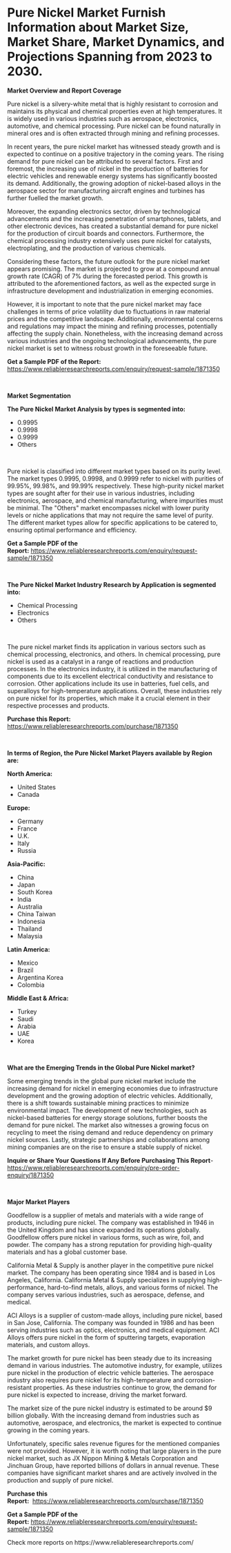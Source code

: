 <p><h1>Pure Nickel Market Furnish Information about Market Size, Market Share, Market Dynamics, and Projections Spanning from 2023 to 2030.</h1></p><p><strong>Market Overview and Report Coverage</strong></p>
<p><p>Pure nickel is a silvery-white metal that is highly resistant to corrosion and maintains its physical and chemical properties even at high temperatures. It is widely used in various industries such as aerospace, electronics, automotive, and chemical processing. Pure nickel can be found naturally in mineral ores and is often extracted through mining and refining processes.</p><p>In recent years, the pure nickel market has witnessed steady growth and is expected to continue on a positive trajectory in the coming years. The rising demand for pure nickel can be attributed to several factors. First and foremost, the increasing use of nickel in the production of batteries for electric vehicles and renewable energy systems has significantly boosted its demand. Additionally, the growing adoption of nickel-based alloys in the aerospace sector for manufacturing aircraft engines and turbines has further fuelled the market growth.</p><p>Moreover, the expanding electronics sector, driven by technological advancements and the increasing penetration of smartphones, tablets, and other electronic devices, has created a substantial demand for pure nickel for the production of circuit boards and connectors. Furthermore, the chemical processing industry extensively uses pure nickel for catalysts, electroplating, and the production of various chemicals.</p><p>Considering these factors, the future outlook for the pure nickel market appears promising. The market is projected to grow at a compound annual growth rate (CAGR) of 7% during the forecasted period. This growth is attributed to the aforementioned factors, as well as the expected surge in infrastructure development and industrialization in emerging economies.</p><p>However, it is important to note that the pure nickel market may face challenges in terms of price volatility due to fluctuations in raw material prices and the competitive landscape. Additionally, environmental concerns and regulations may impact the mining and refining processes, potentially affecting the supply chain. Nonetheless, with the increasing demand across various industries and the ongoing technological advancements, the pure nickel market is set to witness robust growth in the foreseeable future.</p></p>
<p><strong>Get a Sample PDF of the Report:</strong> <a href="https://www.reliableresearchreports.com/enquiry/request-sample/1871350">https://www.reliableresearchreports.com/enquiry/request-sample/1871350</a></p>
<p>&nbsp;</p>
<p><strong>Market Segmentation</strong></p>
<p><strong>The Pure Nickel Market Analysis by types is segmented into:</strong></p>
<p><ul><li>0.9995</li><li>0.9998</li><li>0.9999</li><li>Others</li></ul></p>
<p>&nbsp;</p>
<p><p>Pure nickel is classified into different market types based on its purity level. The market types 0.9995, 0.9998, and 0.9999 refer to nickel with purities of 99.95%, 99.98%, and 99.99% respectively. These high-purity nickel market types are sought after for their use in various industries, including electronics, aerospace, and chemical manufacturing, where impurities must be minimal. The "Others" market encompasses nickel with lower purity levels or niche applications that may not require the same level of purity. The different market types allow for specific applications to be catered to, ensuring optimal performance and efficiency.</p></p>
<p><strong>Get a Sample PDF of the Report:</strong>&nbsp;<a href="https://www.reliableresearchreports.com/enquiry/request-sample/1871350">https://www.reliableresearchreports.com/enquiry/request-sample/1871350</a></p>
<p>&nbsp;</p>
<p><strong>The Pure Nickel Market Industry Research by Application is segmented into:</strong></p>
<p><ul><li>Chemical Processing</li><li>Electronics</li><li>Others</li></ul></p>
<p>&nbsp;</p>
<p><p>The pure nickel market finds its application in various sectors such as chemical processing, electronics, and others. In chemical processing, pure nickel is used as a catalyst in a range of reactions and production processes. In the electronics industry, it is utilized in the manufacturing of components due to its excellent electrical conductivity and resistance to corrosion. Other applications include its use in batteries, fuel cells, and superalloys for high-temperature applications. Overall, these industries rely on pure nickel for its properties, which make it a crucial element in their respective processes and products.</p></p>
<p><strong>Purchase this Report:</strong>&nbsp; <a href="https://www.reliableresearchreports.com/purchase/1871350">https://www.reliableresearchreports.com/purchase/1871350</a></p>
<p>&nbsp;</p>
<p><strong>In terms of Region, the Pure Nickel Market Players available by Region are:</strong></p>
<p>
    <p> <strong> North America: </strong>
        <ul>
            <li>United States</li>
            <li>Canada</li>
        </ul>
        </p> 
    <p> <strong> Europe: </strong>
        <ul>
            <li>Germany</li>
            <li>France</li>
            <li>U.K.</li>
            <li>Italy</li>
            <li>Russia</li>
        </ul>
        </p> 
    <p> <strong> Asia-Pacific: </strong>
        <ul>
            <li>China</li>
            <li>Japan</li>
            <li>South Korea</li>
            <li>India</li>
            <li>Australia</li>
            <li>China Taiwan</li>
            <li>Indonesia</li>
            <li>Thailand</li>
            <li>Malaysia</li>
        </ul>
        </p> 
    <p> <strong> Latin America: </strong>
        <ul>
            <li>Mexico</li>
            <li>Brazil</li>
            <li>Argentina Korea</li>
            <li>Colombia</li>
        </ul>
        </p> 
    <p> <strong> Middle East & Africa: </strong>
        <ul>
            <li>Turkey</li>
            <li>Saudi</li>
            <li>Arabia</li>
            <li>UAE</li>
            <li>Korea</li>
        </ul>
    </p>
    </p>
<p>&nbsp;</p>
<p><strong>What are the Emerging Trends in the Global Pure Nickel market?</strong></p>
<p><p>Some emerging trends in the global pure nickel market include the increasing demand for nickel in emerging economies due to infrastructure development and the growing adoption of electric vehicles. Additionally, there is a shift towards sustainable mining practices to minimize environmental impact. The development of new technologies, such as nickel-based batteries for energy storage solutions, further boosts the demand for pure nickel. The market also witnesses a growing focus on recycling to meet the rising demand and reduce dependency on primary nickel sources. Lastly, strategic partnerships and collaborations among mining companies are on the rise to ensure a stable supply of nickel.</p></p>
<p><strong>Inquire or Share Your Questions If Any Before Purchasing This Report</strong>- <a href="https://www.reliableresearchreports.com/enquiry/pre-order-enquiry/1871350">https://www.reliableresearchreports.com/enquiry/pre-order-enquiry/1871350</a></p>
<p>&nbsp;</p>
<p><strong>Major Market Players</strong></p>
<p><p>Goodfellow is a supplier of metals and materials with a wide range of products, including pure nickel. The company was established in 1946 in the United Kingdom and has since expanded its operations globally. Goodfellow offers pure nickel in various forms, such as wire, foil, and powder. The company has a strong reputation for providing high-quality materials and has a global customer base.</p><p>California Metal & Supply is another player in the competitive pure nickel market. The company has been operating since 1984 and is based in Los Angeles, California. California Metal & Supply specializes in supplying high-performance, hard-to-find metals, alloys, and various forms of nickel. The company serves various industries, such as aerospace, defense, and medical.</p><p>ACI Alloys is a supplier of custom-made alloys, including pure nickel, based in San Jose, California. The company was founded in 1986 and has been serving industries such as optics, electronics, and medical equipment. ACI Alloys offers pure nickel in the form of sputtering targets, evaporation materials, and custom alloys.</p><p>The market growth for pure nickel has been steady due to its increasing demand in various industries. The automotive industry, for example, utilizes pure nickel in the production of electric vehicle batteries. The aerospace industry also requires pure nickel for its high-temperature and corrosion-resistant properties. As these industries continue to grow, the demand for pure nickel is expected to increase, driving the market forward.</p><p>The market size of the pure nickel industry is estimated to be around $9 billion globally. With the increasing demand from industries such as automotive, aerospace, and electronics, the market is expected to continue growing in the coming years.</p><p>Unfortunately, specific sales revenue figures for the mentioned companies were not provided. However, it is worth noting that large players in the pure nickel market, such as JX Nippon Mining & Metals Corporation and Jinchuan Group, have reported billions of dollars in annual revenue. These companies have significant market shares and are actively involved in the production and supply of pure nickel.</p></p>
<p><strong>Purchase this Report:</strong>&nbsp;&nbsp;<a href="https://www.reliableresearchreports.com/purchase/1871350">https://www.reliableresearchreports.com/purchase/1871350</a></p>
<p></p>
<p><strong>Get a Sample PDF of the Report:</strong>&nbsp;<a href="https://www.reliableresearchreports.com/enquiry/request-sample/1871350">https://www.reliableresearchreports.com/enquiry/request-sample/1871350</a></p>
<p>Check more reports on https://www.reliableresearchreports.com/</p>